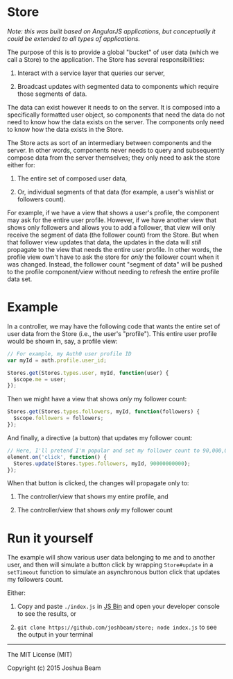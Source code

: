 # Store

*Note: this was built based on AngularJS applications, but conceptually it could be extended to all types of applications.*

The purpose of this is to provide a global "bucket" of user data
(which we call a Store) to the application. The Store
has several responsibilities:

1. Interact with a service layer that queries our server,

2. Broadcast updates with segmented data to components which
require those segments of data.

The data can exist however it needs to on the server. It is
composed into a specifically formatted user object, so components
that need the data do not need to know how the data exists on the
server. The components only need to know how the data exists in the
Store.

The Store acts as sort of an intermediary between components and
the server. In other words, components never needs to query and 
subsequently compose data from the server themselves; they only
need to ask the store either for:

1. The entire set of composed user data,

2. Or, individual segments of that data (for example,
a user's wishlist or followers count).

For example, if we have a view that shows a user's profile,
the component may ask for the entire user profile.
However, if we have another view that shows only followers and
allows you to add a follower, that view will only receive
the segment of data (the follower count) from the Store. But when
that follower view updates that data, the updates in the data
will *still* propagate to the view that needs the entire user
profile. In other words, the profile view own't have to ask
the store for *only* the follower count when it was changed.
Instead, the follower count "segment of data" will be pushed
to the profile component/view without needing to refresh the
entire profile data set.

# Example

In a controller, we may have the following code that wants the entire set of user data from the Store (i.e., the user's "profile"). This entire user profile would be shown in, say, a profile view:

```javascript
// For example, my Auth0 user profile ID
var myId = auth.profile.user_id;

Stores.get(Stores.types.user, myId, function(user) {
  $scope.me = user;
});
```

Then we might have a view that shows *only* my follower count:

```javascript
Stores.get(Stores.types.followers, myId, function(followers) {
  $scope.followers = followers;
});
```

And finally, a directive (a button) that updates my follower count:

```javascript
// Here, I'll pretend I'm popular and set my follower count to 90,000,000,000
element.on('click', function() {
  Stores.update(Stores.types.followers, myId, 90000000000);
});
```

When that button is clicked, the changes will propagate only to:

1. The controller/view that shows my entire profile, and

2. The controller/view that shows *only* my follower count

# Run it yourself

The example will show various user data belonging to me and to another user, and then will simulate a button click by wrapping `Store#update` in a `setTimeout` function to simulate an asynchronous button click that updates my followers count.

Either:

1. Copy and paste `./index.js` in <a href="http://www.jsbin.com">JS Bin</a> and open your developer console to see the results, or

2. `git clone https://github.com/joshbeam/store; node index.js` to see the output in your terminal

<hr>

The MIT License (MIT)

Copyright (c) 2015 Joshua Beam
